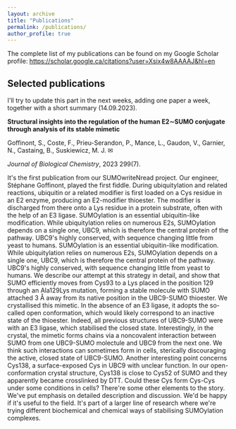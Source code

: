 ```yaml
---
layout: archive
title: "Publications"
permalink: /publications/
author_profile: true
---
```

The complete list of my publications can be found on my Google Scholar profile: https://scholar.google.ca/citations?user=Xsix4w8AAAAJ&hl=en

Selected publications
------
I'll try to update this part in the next weeks, adding one paper a week, together with a short summary (14.09.2023).

**Structural insights into the regulation of the human E2∼SUMO conjugate through analysis of its stable mimetic**

Goffinont, S., Coste, F., Prieu-Serandon, P., Mance, L., Gaudon, V., Garnier, N., Castaing, B., Suskiewicz, M. J. ✉ 

*Journal of Biological Chemistry*, 2023 299(7).

It's the first publication from our SUMOwriteNread project. Our engineer, Stéphane Goffinont, played the first fiddle. During ubiquitylation and related reactions, ubiquitin or a related modifier is first loaded on a Cys residue in an E2 enzyme, producing an E2-modifier thioester. The modifier is discharged from there onto a Lys residue in a protein substrate, often with the help of an E3 ligase. SUMOylation is an essential ubiquitin-like modification. While ubiquitylation relies on numerous E2s, SUMOylation depends on a single one, UBC9, which is therefore the central protein of the pathway. UBC9's highly conserved, with sequence changing little from yeast to humans. SUMOylation is an essential ubiquitin-like modification. While ubiquitylation relies on numerous E2s, SUMOylation depends on a single one, UBC9, which is therefore the central protein of the pathway. UBC9's highly conserved, with sequence changing little from yeast to humans. We describe our attempt at this strategy in detail, and show that SUMO efficiently moves from Cys93 to a Lys placed in the position 129 through an Ala129Lys mutation, forming a stable molecule with SUMO attached 3 Å away from its native position in the UBC9-SUMO thioester. We crystallised this mimetic. In the absence of an E3 ligase, it adopts the so-called open conformation, which would likely correspond to an inactive state of the thioester. Indeed, all previous structures of UBC9-SUMO were with an E3 ligase, which stabilised the closed state. Interestingly, in the crystal, the mimetic forms chains via a noncovalent interaction between SUMO from one UBC9-SUMO molectule and UBC9 from the next one. We think such interactions can sometimes form in cells, sterically discouraging the active, closed state of UBC9-SUMO. Another interesting point concerns Cys138, a surface-exposed Cys in UBC9 with unclear function. In our open-conformation crystal structure, Cys138 is close to Cys52 of SUMO and they apparently became crosslinked by DTT. Could these Cys form Cys-Cys under some conditions in cells? There're some other elements to the story. We've put emphasis on detailed description and discussion. We'd be happy if it's useful to the field. It's part of a larger line of research where we're trying different biochemical and chemical ways of stabilising SUMOylation complexes.
